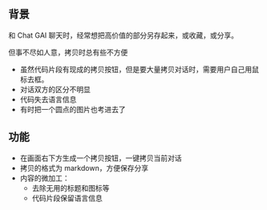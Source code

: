 ## 背景

和 Chat GAI 聊天时，经常想把高价值的部分另存起来，或收藏，或分享。

但事不尽如人意，拷贝时总有些不方便

- 虽然代码片段有现成的拷贝按钮，但是要大量拷贝对话时，需要用户自己用鼠标去框。
- 对话双方的区分不明显
- 代码失去语言信息
- 有时把一个圆点的图片也考进去了

## 功能

- 在画面右下方生成一个拷贝按钮，一键拷贝当前对话
- 拷贝的格式为 markdown，方便保存分享
- 内容的微加工：
  - 去除无用的标题和图标等
  - 代码片段保留语言信息
